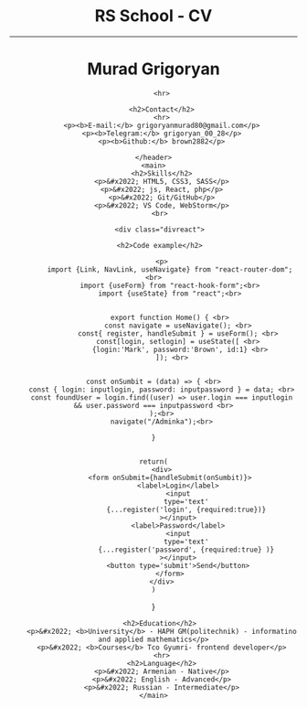 <!DOCTYPE html>
<html lang="en">
<head>
    <meta charset="UTF-8">
    <meta name="viewport" content="width=device-width, initial-scale=1.0">
    <title>Document</title>
    <link rel="stylesheet" href="cvv.css">

</head>
<body>
    <header>
        <h1>RS School - CV</h1>
        <hr>
        <h1>Murad Grigoryan</h1>
        
        <hr>
        
        <h2>Contact</h2>
        <hr>
        <p><b>E-mail:</b> grigoryanmurad80@gmail.com</p>
        <p><b>Telegram:</b> grigoryan_00_28</p>
        <p><b>Github:</b> brown2882</p>

    </header>
    <main>
        <h2>Skills</h2>
        <p>&#x2022; HTML5, CSS3, SASS</p>
        <p>&#x2022; js, React, php</p>
        <p>&#x2022; Git/GitHub</p>
        <p>&#x2022; VS Code, WebStorm</p>
       <br>

       <div class="divreact">

       <h2>Code example</h2>
      
        <p>
            import {Link, NavLink, useNavigate} from "react-router-dom";<br>
            import {useForm} from "react-hook-form";<br>
            import {useState} from "react";<br>


            export function Home() { <br>
                const navigate = useNavigate(); <br>
                const{ register, handleSubmit } = useForm(); <br>
                const[login, setlogin] = useState([ <br>
                 {login:'Mark', password:'Brown', id:1} <br>
             ]); <br>


    const onSumbit = (data) => { <br>
        const { login: inputlogin, password: inputpassword } = data; <br>
        const foundUser = login.find((user) => user.login === inputlogin && user.password === inputpassword <br>
        );<br>
        navigate("/Adminka");<br>
      
    }


    return(
        <div>
            <form onSubmit={handleSubmit(onSumbit)}>
                <label>Login</label>
                <input
                    type='text'
                    {...register('login', {required:true})}
                ></input>
                <label>Password</label>
                <input
                    type='text'
                    {...register('password', {required:true} )}
                ></input>
                <button type='submit'>Send</button>
            </form>
        </div>
    )
}
        </p>
       </div>

       <h2>Education</h2>
        <p>&#x2022; <b>University</b> - HAPH GM(politechnik) - informatino and applied mathematics</p>
        <p>&#x2022; <b>Courses</b> Tco Gyumri- frontend developer</p>
        <hr>
        <h2>Language</h2>
        <p>&#x2022; Armenian - Native</p>
        <p>&#x2022; English - Advanced</p>
        <p>&#x2022; Russian - Intermediate</p>
    </main>


</body>
</html>